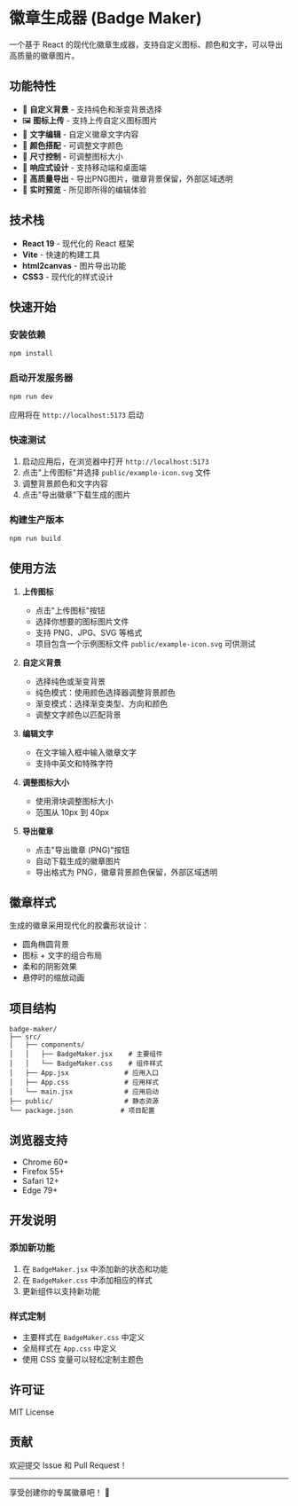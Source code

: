 # 徽章生成器 (Badge Maker)

一个基于 React 的现代化徽章生成器，支持自定义图标、颜色和文字，可以导出高质量的徽章图片。

## 功能特性

- 🎨 **自定义背景** - 支持纯色和渐变背景选择
- 🖼️ **图标上传** - 支持上传自定义图标图片
- 📝 **文字编辑** - 自定义徽章文字内容
- 🎯 **颜色搭配** - 可调整文字颜色
- 📏 **尺寸控制** - 可调整图标大小
- 📱 **响应式设计** - 支持移动端和桌面端
- 💾 **高质量导出** - 导出PNG图片，徽章背景保留，外部区域透明
- 👀 **实时预览** - 所见即所得的编辑体验

## 技术栈

- **React 19** - 现代化的 React 框架
- **Vite** - 快速的构建工具
- **html2canvas** - 图片导出功能
- **CSS3** - 现代化的样式设计

## 快速开始

### 安装依赖

```bash
npm install
```

### 启动开发服务器

```bash
npm run dev
```

应用将在 `http://localhost:5173` 启动

### 快速测试

1. 启动应用后，在浏览器中打开 `http://localhost:5173`
2. 点击"上传图标"并选择 `public/example-icon.svg` 文件
3. 调整背景颜色和文字内容
4. 点击"导出徽章"下载生成的图片

### 构建生产版本

```bash
npm run build
```

## 使用方法

1. **上传图标**
   - 点击"上传图标"按钮
   - 选择你想要的图标图片文件
   - 支持 PNG、JPG、SVG 等格式
   - 项目包含一个示例图标文件 `public/example-icon.svg` 可供测试

2. **自定义背景**
   - 选择纯色或渐变背景
   - 纯色模式：使用颜色选择器调整背景颜色
   - 渐变模式：选择渐变类型、方向和颜色
   - 调整文字颜色以匹配背景

3. **编辑文字**
   - 在文字输入框中输入徽章文字
   - 支持中英文和特殊字符

4. **调整图标大小**
   - 使用滑块调整图标大小
   - 范围从 10px 到 40px

5. **导出徽章**
   - 点击"导出徽章 (PNG)"按钮
   - 自动下载生成的徽章图片
   - 导出格式为 PNG，徽章背景颜色保留，外部区域透明

## 徽章样式

生成的徽章采用现代化的胶囊形状设计：
- 圆角椭圆背景
- 图标 + 文字的组合布局
- 柔和的阴影效果
- 悬停时的缩放动画

## 项目结构

```
badge-maker/
├── src/
│   ├── components/
│   │   ├── BadgeMaker.jsx    # 主要组件
│   │   └── BadgeMaker.css    # 组件样式
│   ├── App.jsx              # 应用入口
│   ├── App.css              # 应用样式
│   └── main.jsx             # 应用启动
├── public/                  # 静态资源
└── package.json            # 项目配置
```

## 浏览器支持

- Chrome 60+
- Firefox 55+
- Safari 12+
- Edge 79+

## 开发说明

### 添加新功能

1. 在 `BadgeMaker.jsx` 中添加新的状态和功能
2. 在 `BadgeMaker.css` 中添加相应的样式
3. 更新组件以支持新功能

### 样式定制

- 主要样式在 `BadgeMaker.css` 中定义
- 全局样式在 `App.css` 中定义
- 使用 CSS 变量可以轻松定制主题色

## 许可证

MIT License

## 贡献

欢迎提交 Issue 和 Pull Request！

---

享受创建你的专属徽章吧！ 🎉
